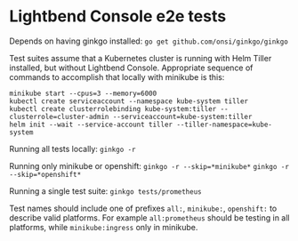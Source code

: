 # Lightbend Console e2e tests

Depends on having ginkgo installed:
`go get github.com/onsi/ginkgo/ginkgo`

Test suites assume that a Kubernetes cluster is running with Helm Tiller installed, but without Lightbend Console. Appropriate sequence of commands to accomplish that locally with minikube is this:
```
minikube start --cpus=3 --memory=6000
kubectl create serviceaccount --namespace kube-system tiller
kubectl create clusterrolebinding kube-system:tiller --clusterrole=cluster-admin --serviceaccount=kube-system:tiller
helm init --wait --service-account tiller --tiller-namespace=kube-system
```

Running all tests locally:
`ginkgo -r`

Running only minikube or openshift:
`ginkgo -r --skip=*minikube*`
`ginkgo -r --skip=*openshift*`

Running a single test suite:
`ginkgo tests/prometheus`

Test names should include one of prefixes `all:`, `minikube:`, `openshift:` to describe valid platforms.
For example `all:prometheus` should be testing in all platforms, while `minikube:ingress` only in minikube.
